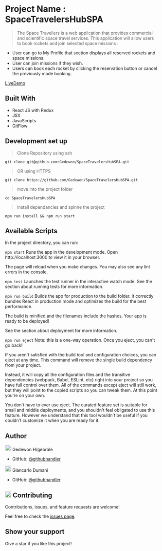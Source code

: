 # Project Name : SpaceTravelersHubSPA
>The Space Travellers is a web application that provides commercial and scientific space travel services. This application will allow users to book rockets and join selected space missions :

- User can go to My Profile that section displays all reserved rockets and space missions.
- User can join missions if they wish.
- Users can book each rocket by clicking the reservation button or cancel the previously made booking.

[LiveDemo](https://asdf.com)

## Built With

- React JS with Redux
- JSX
- JavaScripts
- GitFlow

## Development set up

> Clone Repository using ssh

```git clone git@github.com:Gedewon/SpaceTravelersHubSPA.git```

> OR using HTTPS

```git clone https://github.com/Gedewon/SpaceTravelersHubSPA.git```

> move into the project folder 

```cd SpaceTravelersHubSPA```
> install dependancies and spinne the project 

``` npm run install && npm run start ```

## Available Scripts

In the project directory, you can run:

```npm start```
Runs the app in the development mode.
Open http://localhost:3000 to view it in your browser.

The page will reload when you make changes.
You may also see any lint errors in the console.

```npm test```
Launches the test runner in the interactive watch mode.
See the section about running tests for more information.

```npm run build```
Builds the app for production to the build folder.
It correctly bundles React in production mode and optimizes the build for the best performance.

The build is minified and the filenames include the hashes.
Your app is ready to be deployed!

See the section about deployment for more information.

```npm run eject```
Note: this is a one-way operation. Once you eject, you can't go back!

If you aren't satisfied with the build tool and configuration choices, you can eject at any time. This command will remove the single build dependency from your project.

Instead, it will copy all the configuration files and the transitive dependencies (webpack, Babel, ESLint, etc) right into your project so you have full control over them. All of the commands except eject will still work, but they will point to the copied scripts so you can tweak them. At this point you're on your own.

You don't have to ever use eject. The curated feature set is suitable for small and middle deployments, and you shouldn't feel obligated to use this feature. However we understand that this tool wouldn't be useful if you couldn't customize it when you are ready for it.

## Author
<img width="20px" height="20px" src="https://user-images.githubusercontent.com/56429354/175719528-ce7705ad-2908-459f-8884-36feb50a7d61.png" /> Gedewon H/gebrale 
- GitHub: [@githubhandler](https://github.com/Gedewon)

<img width="20px" height="20px" src="https://user-images.githubusercontent.com/56429354/175719528-ce7705ad-2908-459f-8884-36feb50a7d61.png" /> Giancarlo Dumani
- GitHub: [@githubhandler](https://github.com/gdumani)

## <img width="20px" height="20px" src="https://user-images.githubusercontent.com/56429354/175719941-e337d474-7804-440a-8282-9fb53f5c2981.png" /> Contributing

Contributions, issues, and feature requests are welcome!

Feel free to check the [issues page](https://github.com/Gedewon/SpaceTravelersHubSPA/issues).

## Show your support
Give a star if you like this project!

